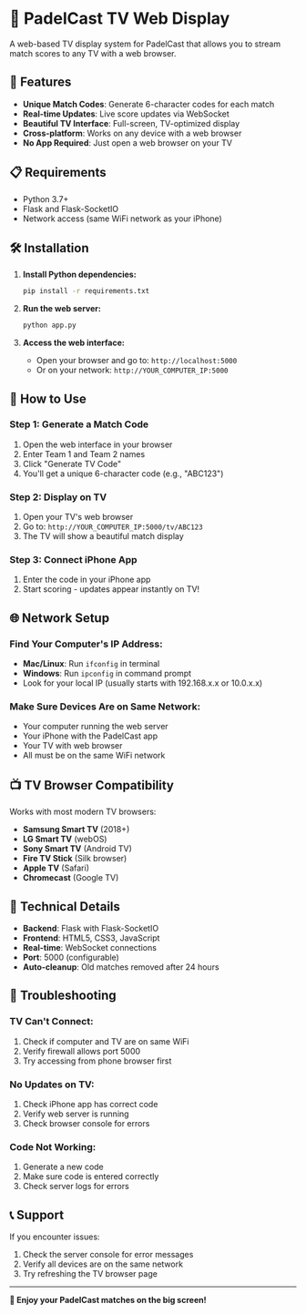 # 🎾 PadelCast TV Web Display

A web-based TV display system for PadelCast that allows you to stream match scores to any TV with a web browser.

## 🚀 Features

- **Unique Match Codes**: Generate 6-character codes for each match
- **Real-time Updates**: Live score updates via WebSocket
- **Beautiful TV Interface**: Full-screen, TV-optimized display
- **Cross-platform**: Works on any device with a web browser
- **No App Required**: Just open a web browser on your TV

## 📋 Requirements

- Python 3.7+
- Flask and Flask-SocketIO
- Network access (same WiFi network as your iPhone)

## 🛠️ Installation

1. **Install Python dependencies:**
   ```bash
   pip install -r requirements.txt
   ```

2. **Run the web server:**
   ```bash
   python app.py
   ```

3. **Access the web interface:**
   - Open your browser and go to: `http://localhost:5000`
   - Or on your network: `http://YOUR_COMPUTER_IP:5000`

## 📱 How to Use

### Step 1: Generate a Match Code
1. Open the web interface in your browser
2. Enter Team 1 and Team 2 names
3. Click "Generate TV Code"
4. You'll get a unique 6-character code (e.g., "ABC123")

### Step 2: Display on TV
1. Open your TV's web browser
2. Go to: `http://YOUR_COMPUTER_IP:5000/tv/ABC123`
3. The TV will show a beautiful match display

### Step 3: Connect iPhone App
1. Enter the code in your iPhone app
2. Start scoring - updates appear instantly on TV!

## 🌐 Network Setup

### Find Your Computer's IP Address:
- **Mac/Linux**: Run `ifconfig` in terminal
- **Windows**: Run `ipconfig` in command prompt
- Look for your local IP (usually starts with 192.168.x.x or 10.0.x.x)

### Make Sure Devices Are on Same Network:
- Your computer running the web server
- Your iPhone with the PadelCast app
- Your TV with web browser
- All must be on the same WiFi network

## 📺 TV Browser Compatibility

Works with most modern TV browsers:
- **Samsung Smart TV** (2018+)
- **LG Smart TV** (webOS)
- **Sony Smart TV** (Android TV)
- **Fire TV Stick** (Silk browser)
- **Apple TV** (Safari)
- **Chromecast** (Google TV)

## 🔧 Technical Details

- **Backend**: Flask with Flask-SocketIO
- **Frontend**: HTML5, CSS3, JavaScript
- **Real-time**: WebSocket connections
- **Port**: 5000 (configurable)
- **Auto-cleanup**: Old matches removed after 24 hours

## 🚨 Troubleshooting

### TV Can't Connect:
1. Check if computer and TV are on same WiFi
2. Verify firewall allows port 5000
3. Try accessing from phone browser first

### No Updates on TV:
1. Check iPhone app has correct code
2. Verify web server is running
3. Check browser console for errors

### Code Not Working:
1. Generate a new code
2. Make sure code is entered correctly
3. Check server logs for errors

## 📞 Support

If you encounter issues:
1. Check the server console for error messages
2. Verify all devices are on the same network
3. Try refreshing the TV browser page

---

**🎾 Enjoy your PadelCast matches on the big screen!**
